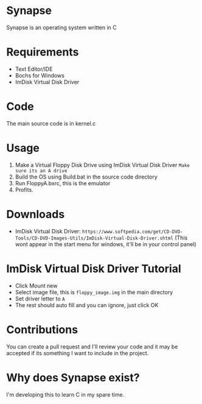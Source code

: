 # Synapse
Synapse is an operating system written in C
# Requirements
* Text Editor/IDE
* Bochs for Windows
* ImDisk Virtual Disk Driver
# Code
The main source code is in kernel.c
# Usage 
1. Make a Virtual Floppy Disk Drive using ImDisk Virtual Disk Driver `Make sure its an A drive`
2. Build the OS using Build.bat in the source code directory
3. Run FloppyA.bxrc, this is the emulator 
4. Profits.
# Downloads
* ImDisk Virtual Disk Driver: `https://www.softpedia.com/get/CD-DVD-Tools/CD-DVD-Images-Utils/ImDisk-Virtual-Disk-Driver.shtml`
(This wont appear in the start menu for windows, it'll be in your control panel)
# ImDisk Virtual Disk Driver Tutorial
* Click Mount new
* Select image file, this is `floppy_image.img` in the main directory
* Set driver letter to `A`
* The rest should auto fill and you can ignore, just click OK
# Contributions
You can create a pull request and I'll review your code and it may be accepted if its something I want to include in the project.
# Why does Synapse exist?
I'm developing this to learn C in my spare time.

